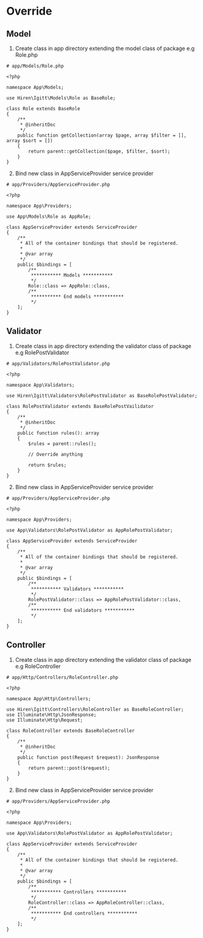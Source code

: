 # Override

## Model

1. Create class in app directory extending the model class of package e.g Role.php
```
# app/Models/Role.php

<?php

namespace App\Models;

use Hiren\Igitt\Models\Role as BaseRole;

class Role extends BaseRole
{
    /**
     * @inheritDoc
     */
    public function getCollection(array $page, array $filter = [], array $sort = [])
    {
        return parent::getCollection($page, $filter, $sort);
    }
}
```
2. Bind new class in AppServiceProvider service provider
```
# app/Providers/AppServiceProvider.php

<?php

namespace App\Providers;

use App\Models\Role as AppRole;

class AppServiceProvider extends ServiceProvider
{
    /**
     * All of the container bindings that should be registered.
     *
     * @var array
     */
    public $bindings = [
        /**
         *********** Models ***********
         */
        Role::class => AppRole::class,
        /**
         *********** End models ***********
         */
    ];
}
```

## Validator

1. Create class in app directory extending the validator class of package e.g RolePostValidator
```
# app/Validators/RolePostValidator.php

<?php

namespace App\Validators;

use Hiren\Igitt\Validators\RolePostValidator as BaseRolePostValidator;

class RolePostValidator extends BaseRolePostVailidator
{
    /**
     * @inheritDoc
     */
    public function rules(): array
    {
        $rules = parent::rules();

        // Override anything

        return $rules;
    }
}
```
2. Bind new class in AppServiceProvider service provider
```
# app/Providers/AppServiceProvider.php

<?php

namespace App\Providers;

use App\Validators\RolePostValidator as AppRolePostValidator;

class AppServiceProvider extends ServiceProvider
{
    /**
     * All of the container bindings that should be registered.
     *
     * @var array
     */
    public $bindings = [
        /**
         *********** Validators ***********
         */
        RolePostValidator::class => AppRolePostValidator::class,
        /**
         *********** End validators ***********
         */
    ];
}
```

## Controller

1. Create class in app directory extending the validator class of package e.g RoleController
```
# app/Http/Controllers/RoleController.php

<?php

namespace App\Http\Controllers;

use Hiren\Igitt\Controllers\RoleController as BaseRoleController;
use Illuminate\Http\JsonResponse;
use Illuminate\Http\Request;

class RoleController extends BaseRoleController
{
    /**
     * @inheritDoc
     */
    public function post(Request $request): JsonResponse
    {
        return parent::post($request);
    }
}
```
2. Bind new class in AppServiceProvider service provider
```
# app/Providers/AppServiceProvider.php

<?php

namespace App\Providers;

use App\Validators\RolePostValidator as AppRolePostValidator;

class AppServiceProvider extends ServiceProvider
{
    /**
     * All of the container bindings that should be registered.
     *
     * @var array
     */
    public $bindings = [
        /**
         *********** Controllers ***********
         */
        RoleController::class => AppRoleController::class,
        /**
         *********** End controllers ***********
         */
    ];
}
```